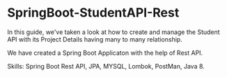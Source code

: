 # SpringBoot-StudentAPI-Rest

In this guide, we've taken a look at how to create and manage the Student API with its Project Details having many to many relationship.

We have created a Spring Boot Applicaton with the help of Rest API.

Skills: Spring Boot Rest API, JPA, MYSQL, Lombok, PostMan, Java 8.
